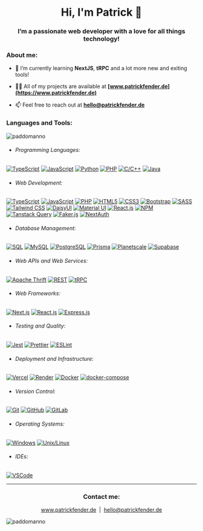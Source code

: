 <h1 align="center">Hi, I'm Patrick 👋</h1>
<h3 align="center">I’m a passionate web developer with a love for all things technology!</h3>

<h3 align="left">About me:</h3>

- 🌱 I’m currently learning **NextJS**, **tRPC** and a lot more new and exiting tools!

- 👨‍💻 All of my projects are available at **[www.patrickfender.de](https://www.patrickfender.de)**

- 📫 Feel free to reach out at **[hello@patrickfender.de](mailto:hello@patrickfender.de)**



<h3 align="left">Languages and Tools:</h3>

<p><img align="center" src="https://github-readme-stats.vercel.app/api/top-langs?username=paddomanno&show_icons=true&locale=en&layout=compact" alt="paddomanno" /></p>

- ###### Programming Languages:
[![TypeScript](https://img.shields.io/badge/-TypeScript-007ACC?style=for-the-badge&logo=typescript&logoColor=white)](https://www.typescriptlang.org/)
[![JavaScript](https://img.shields.io/badge/-JavaScript-F7DF1E?style=for-the-badge&logo=javascript&logoColor=black)](https://developer.mozilla.org/en-US/docs/Web/JavaScript)
[![Python](https://img.shields.io/badge/-Python-3776AB?style=for-the-badge&logo=python&logoColor=white)](https://www.python.org/)
[![PHP](https://img.shields.io/badge/-PHP-777BB4?style=for-the-badge&logo=php&logoColor=white)](https://www.php.net/)
[![C/C++](https://img.shields.io/badge/-C%2FC%2B%2B-00599C?style=for-the-badge&logo=c%2B%2B&logoColor=white)](https://en.cppreference.com/)
[![Java](https://img.shields.io/badge/-Java-007396?style=for-the-badge&logo=java&logoColor=white)](https://www.java.com/)

- ###### Web Development:
[![TypeScript](https://img.shields.io/badge/-TypeScript-007ACC?style=for-the-badge&logo=typescript&logoColor=white)](https://www.typescriptlang.org/)
[![JavaScript](https://img.shields.io/badge/-JavaScript-F7DF1E?style=for-the-badge&logo=javascript&logoColor=black)](https://developer.mozilla.org/en-US/docs/Web/JavaScript)
[![PHP](https://img.shields.io/badge/-PHP-777BB4?style=for-the-badge&logo=php&logoColor=white)](https://www.php.net/)
[![HTML5](https://img.shields.io/badge/-HTML5-E34F26?style=for-the-badge&logo=html5&logoColor=white)](https://developer.mozilla.org/en-US/docs/Web/Guide/HTML/HTML5)
[![CSS3](https://img.shields.io/badge/-CSS3-1572B6?style=for-the-badge&logo=css3&logoColor=white)](https://developer.mozilla.org/en-US/docs/Web/CSS)
[![Bootstrap](https://img.shields.io/badge/-Bootstrap-7952B3?style=for-the-badge&logo=bootstrap&logoColor=white)](https://getbootstrap.com/)
[![SASS](https://img.shields.io/badge/-SASS-CC6699?style=for-the-badge&logo=sass&logoColor=white)](https://sass-lang.com/)
[![Tailwind CSS](https://img.shields.io/badge/-Tailwind_CSS-38B2AC?style=for-the-badge&logo=tailwind-css&logoColor=white)](https://tailwindcss.com/)
[![DaisyUI](https://img.shields.io/badge/-DaisyUI-44B78B?style=for-the-badge&logo=tailwind-css&logoColor=white)](https://daisyui.com/)
[![Material UI](https://img.shields.io/badge/-Material_UI-0081CB?style=for-the-badge&logo=material-ui&logoColor=white)](https://material-ui.com/)
[![React.js](https://img.shields.io/badge/-React.js-61DAFB?style=for-the-badge&logo=react&logoColor=white)](https://reactjs.org/)
[![NPM](https://img.shields.io/badge/-NPM-CB3837?style=for-the-badge&logo=npm&logoColor=white)](https://www.npmjs.com/)
[![Tanstack Query](https://img.shields.io/badge/-Tanstack_Query-FFD800?style=for-the-badge&logo=react&logoColor=white)](https://tanstack.com/query/)
[![Faker.js](https://img.shields.io/badge/-Faker.js-3498DB?style=for-the-badge)](https://fakerjs.dev/)
[![NextAuth](https://img.shields.io/badge/-NextAuth-000000?style=for-the-badge)](https://next-auth.js.org/)

- ###### Database Management:
[![SQL](https://img.shields.io/badge/-SQL-4479A1?style=for-the-badge&logo=postgresql&logoColor=white)](https://en.wikipedia.org/wiki/SQL)
[![MySQL](https://img.shields.io/badge/-MySQL-4479A1?style=for-the-badge&logo=mysql&logoColor=white)](https://www.mysql.com/)
[![PostgreSQL](https://img.shields.io/badge/-PostgreSQL-4169E1?style=for-the-badge&logo=postgresql&logoColor=white)](https://www.postgresql.org/)
[![Prisma](https://img.shields.io/badge/-Prisma-1B222D?style=for-the-badge)](https://www.prisma.io/)
[![Planetscale](https://img.shields.io/badge/-Planetscale-262626?style=for-the-badge)](https://www.planetscale.com/)
[![Supabase](https://img.shields.io/badge/-Supabase-181818?style=for-the-badge)](https://supabase.io/)

- ###### Web APIs and Web Services:
[![Apache Thrift](https://img.shields.io/badge/-Apache%20Thrift-D92228?style=for-the-badge&logo=apache%20thrift&logoColor=white)](https://thrift.apache.org/)
[![REST](https://img.shields.io/badge/-JSON%2FREST-000000?style=for-the-badge)](https://restfulapi.net/)
[![tRPC](https://img.shields.io/badge/-tRPC-000000?style=for-the-badge)](https://trpc.io/)

- ###### Web Frameworks:
[![Next.js](https://img.shields.io/badge/-Next.js-000000?style=for-the-badge&logo=next-dot-js&logoColor=white)](https://nextjs.org/)
[![React.js](https://img.shields.io/badge/-React.js-61DAFB?style=for-the-badge&logo=react&logoColor=white)](https://reactjs.org/)
[![Express.js](https://img.shields.io/badge/-Express.js-000000?style=for-the-badge)](https://expressjs.com/)

- ###### Testing and Quality:
[![Jest](https://img.shields.io/badge/-Jest-C21325?style=for-the-badge&logo=jest&logoColor=white)](https://jestjs.io/)
[![Prettier](https://img.shields.io/badge/-Prettier-F7B93E?style=for-the-badge&logo=prettier&logoColor=white)](https://prettier.io/)
[![ESLint](https://img.shields.io/badge/-ESLint-4B32C3?style=for-the-badge&logo=eslint&logoColor=white)](https://eslint.org/)

- ###### Deployment and Infrastructure:
[![Vercel](https://img.shields.io/badge/-Vercel-000000?style=for-the-badge&logo=vercel&logoColor=white)](https://vercel.com/)
[![Render](https://img.shields.io/badge/-Render-181818?style=for-the-badge)](https://render.com/)
[![Docker](https://img.shields.io/badge/-Docker-2496ED?style=for-the-badge&logo=docker&logoColor=white)](https://www.docker.com/)
[![docker-compose](https://img.shields.io/badge/-docker--compose-2496ED?style=for-the-badge&logo=docker&logoColor=white)](https://docs.docker.com/compose/)

- ###### Version Control:
[![Git](https://img.shields.io/badge/-Git-F05032?style=for-the-badge&logo=git&logoColor=white)](https://git-scm.com/)
[![GitHub](https://img.shields.io/badge/-GitHub-181818?style=for-the-badge&logo=github)](https://github.com/)
[![GitLab](https://img.shields.io/badge/-GitLab-FCA121?style=for-the-badge&logo=gitlab&logoColor=white)](https://about.gitlab.com/)

- ###### Operating Systems:
[![Windows](https://img.shields.io/badge/-Windows-0078D6?style=for-the-badge&logo=windows&logoColor=white)](https://www.microsoft.com/en-us/windows)
[![Unix/Linux](https://img.shields.io/badge/-Unix%2FLinux-000000?style=for-the-badge&logo=linux&logoColor=white)](https://www.linux.org/)

- ###### IDEs:
[![VSCode](https://img.shields.io/badge/-VSCode-007ACC?style=for-the-badge&logo=visual-studio-code&logoColor=white)](https://code.visualstudio.com/)

---


<h3 align="center">Contact me:</h3>

<div align="center">
  <a href="https://www.patrickfender.de">www.patrickfender.de</a>
  <span>&nbsp;|&nbsp;</span>
  <a href="mailto:hello@patrickfender.de">hello@patrickfender.de</a>
</div>

<p align="left"> <img src="https://komarev.com/ghpvc/?username=paddomanno&label=Profile%20views&color=0eb440&style=flat" alt="paddomanno" /> </p>
